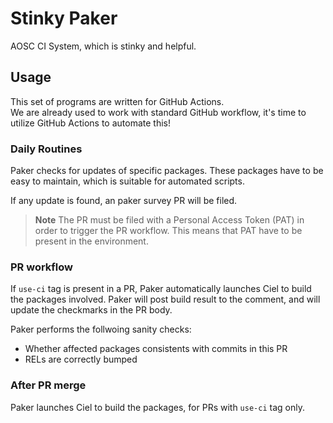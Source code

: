 # Stinky Paker

AOSC CI System, which is stinky and helpful.

Usage
--------

This set of programs are written for GitHub Actions.  
We are already used to work with standard GitHub workflow, it's time to utilize GitHub Actions to automate this!

### Daily Routines

Paker checks for updates of specific packages. These packages have to be easy to maintain, which is suitable for automated scripts.

If any update is found, an paker survey PR will be filed.

> **Note**
> The PR must be filed with a Personal Access Token (PAT) in order to trigger the PR workflow.
> This means that PAT have to be present in the environment.

### PR workflow

If `use-ci` tag is present in a PR, Paker automatically launches Ciel to build the packages involved. Paker will post build result to the comment, and will update the checkmarks in the PR body.

Paker performs the follwoing sanity checks:

- Whether affected packages consistents with commits in this PR
- RELs are correctly bumped

### After PR merge

Paker launches Ciel to build the packages, for PRs with `use-ci` tag only.
